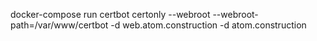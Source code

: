 docker-compose run certbot certonly --webroot --webroot-path=/var/www/certbot -d web.atom.construction -d atom.construction
